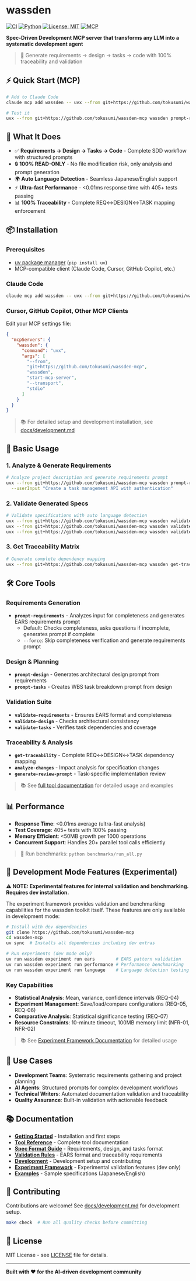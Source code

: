 # wassden

[![CI](https://github.com/tokusumi/wassden-mcp/actions/workflows/ci.yml/badge.svg)](https://github.com/tokusumi/wassden-mcp/actions/workflows/ci.yml)
[![Python](https://img.shields.io/badge/python-3.12%2B-blue)](https://www.python.org/)
[![License: MIT](https://img.shields.io/badge/License-MIT-yellow.svg)](https://opensource.org/licenses/MIT)
[![MCP](https://img.shields.io/badge/MCP-Compatible-green)](https://modelcontextprotocol.io/)

**Spec-Driven Development MCP server that transforms any LLM into a systematic development agent**

> 🚀 Generate requirements → design → tasks → code with 100% traceability and validation

## ⚡ Quick Start (MCP)

```bash
# Add to Claude Code
claude mcp add wassden -- uvx --from git+https://github.com/tokusumi/wassden-mcp wassden start-mcp-server --transport stdio

# Test it
uvx --from git+https://github.com/tokusumi/wassden-mcp wassden prompt-requirements --userInput "Create a TODO app"
```

## 🎯 What It Does

- ✅ **Requirements → Design → Tasks → Code** - Complete SDD workflow with structured prompts
- 🔒 **100% READ-ONLY** - No file modification risk, only analysis and prompt generation
- 🌍 **Auto Language Detection** - Seamless Japanese/English support
- ⚡ **Ultra-fast Performance** - <0.01ms response time with 405+ tests passing
- 📊 **100% Traceability** - Complete REQ↔DESIGN↔TASK mapping enforcement

## 📦 Installation

### Prerequisites
- [uv package manager](https://docs.astral.sh/uv/getting-started/installation/) (`pip install uv`)
- MCP-compatible client (Claude Code, Cursor, GitHub Copilot, etc.)

### Claude Code
```bash
claude mcp add wassden -- uvx --from git+https://github.com/tokusumi/wassden-mcp wassden start-mcp-server --transport stdio
```

### Cursor, GitHub Copilot, Other MCP Clients
Edit your MCP settings file:
```json
{
  "mcpServers": {
    "wassden": {
      "command": "uvx",
      "args": [
        "--from",
        "git+https://github.com/tokusumi/wassden-mcp",
        "wassden",
        "start-mcp-server",
        "--transport",
        "stdio"
      ]
    }
  }
}
```

> 📚 For detailed setup and development installation, see [docs/development.md](docs/development.md)

## 🚀 Basic Usage

### 1. Analyze & Generate Requirements

```bash
# Analyze project description and generate requirements prompt
uvx --from git+https://github.com/tokusumi/wassden-mcp wassden prompt-requirements \
  --userInput "Create a task management API with authentication"
```

### 2. Validate Generated Specs

```bash
# Validate specifications with auto language detection
uvx --from git+https://github.com/tokusumi/wassden-mcp wassden validate-requirements specs/my-feature/requirements.md
uvx --from git+https://github.com/tokusumi/wassden-mcp wassden validate-design specs/my-feature/design.md  
uvx --from git+https://github.com/tokusumi/wassden-mcp wassden validate-tasks specs/my-feature/tasks.md
```

### 3. Get Traceability Matrix

```bash
# Generate complete dependency mapping
uvx --from git+https://github.com/tokusumi/wassden-mcp wassden get-traceability
```

## 🛠️ Core Tools

### Requirements Generation
- **`prompt-requirements`** - Analyzes input for completeness and generates EARS requirements prompt
  - Default: Checks completeness, asks questions if incomplete, generates prompt if complete
  - `--force`: Skip completeness verification and generate requirements prompt

### Design & Planning  
- **`prompt-design`** - Generates architectural design prompt from requirements
- **`prompt-tasks`** - Creates WBS task breakdown prompt from design

### Validation Suite
- **`validate-requirements`** - Ensures EARS format and completeness
- **`validate-design`** - Checks architectural consistency
- **`validate-tasks`** - Verifies task dependencies and coverage

### Traceability & Analysis
- **`get-traceability`** - Complete REQ↔DESIGN↔TASK dependency mapping
- **`analyze-changes`** - Impact analysis for specification changes
- **`generate-review-prompt`** - Task-specific implementation review

> 📚 See [full tool documentation](docs/tools.md) for detailed usage and examples

## 📊 Performance

- **Response Time**: <0.01ms average (ultra-fast analysis)
- **Test Coverage**: 405+ tests with 100% passing
- **Memory Efficient**: <50MB growth per 1000 operations
- **Concurrent Support**: Handles 20+ parallel tool calls efficiently

> 🧪 Run benchmarks: `python benchmarks/run_all.py`

## 🧪 Development Mode Features (Experimental)

**⚠️ NOTE: Experimental features for internal validation and benchmarking. Requires dev installation.**

The experiment framework provides validation and benchmarking capabilities for the wassden toolkit itself. These features are only available in development mode:

```bash
# Install with dev dependencies
git clone https://github.com/tokusumi/wassden-mcp
cd wassden-mcp
uv sync  # Installs all dependencies including dev extras

# Run experiments (dev mode only)
uv run wassden experiment run ears        # EARS pattern validation
uv run wassden experiment run performance # Performance benchmarking  
uv run wassden experiment run language    # Language detection testing
```

### Key Capabilities

- **Statistical Analysis**: Mean, variance, confidence intervals (REQ-04)
- **Experiment Management**: Save/load/compare configurations (REQ-05, REQ-06)
- **Comparative Analysis**: Statistical significance testing (REQ-07)
- **Resource Constraints**: 10-minute timeout, 100MB memory limit (NFR-01, NFR-02)

> 📚 See [Experiment Framework Documentation](docs/experiment-framework.md) for detailed usage

## 🎯 Use Cases

- **Development Teams**: Systematic requirements gathering and project planning
- **AI Agents**: Structured prompts for complex development workflows
- **Technical Writers**: Automated documentation validation and traceability
- **Quality Assurance**: Built-in validation with actionable feedback

## 📚 Documentation

- **[Getting Started](docs/quickstart.md)** - Installation and first steps
- **[Tool Reference](docs/tools.md)** - Complete tool documentation
- **[Spec Format Guide](docs/spec-format.md)** - Requirements, design, and tasks format
- **[Validation Rules](docs/validation/)** - EARS format and traceability requirements
- **[Development](docs/development.md)** - Development setup and contributing
- **[Experiment Framework](docs/experiment-framework.md)** - Experimental validation features (dev only)
- **[Examples](docs/ja/spec-example/)** - Sample specifications (Japanese/English)

## 🤝 Contributing

Contributions are welcome! See [docs/development.md](docs/development.md) for development setup.

```bash
make check  # Run all quality checks before committing
```

## 📄 License

MIT License - see [LICENSE](LICENSE) file for details.

---

**Built with ❤️ for the AI-driven development community**